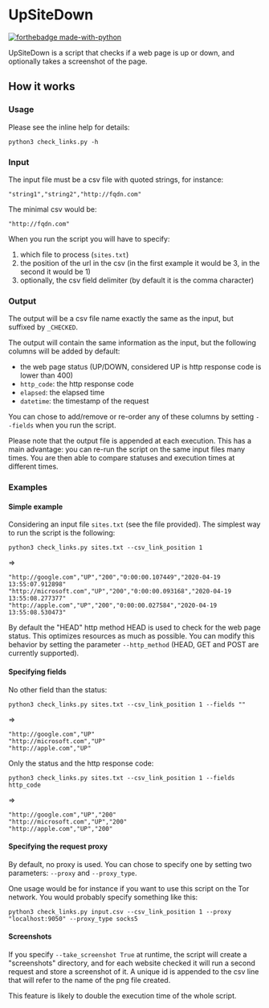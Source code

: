 # UpSiteDown
[![forthebadge made-with-python](http://ForTheBadge.com/images/badges/made-with-python.svg)](https://www.python.org/)

UpSiteDown is a script that checks if a web page is up or down, and optionally takes a screenshot of the page.

## How it works

### Usage

Please see the inline help for details:
```
python3 check_links.py -h
```

### Input

The input file must be a csv file with quoted strings, for instance:
```
"string1","string2","http://fqdn.com"
```
The minimal csv would be:
```
"http://fqdn.com"
```

When you run the script you will have to specify:
1. which file to process (`sites.txt`)
2. the position of the url in the csv (in the first example it would be 3, in the second it would be 1)
3. optionally, the csv field delimiter (by default it is the comma character)

### Output

The output will be a csv file name exactly the same as the input, but suffixed by `_CHECKED`.

The output will contain the same information as the input, but the following columns will be added by default:
- the web page status (UP/DOWN, considered UP is http response code is lower than 400)
- `http_code`: the http response code
- `elapsed`: the elapsed time
- `datetime`: the timestamp of the request

You can chose to add/remove or re-order any of these columns by setting `--fields` when you run the script.

Please note that the output file is appended at each execution. This has a main advantage: you can re-run the script on the same
input files many times. You are then able to compare statuses and execution times at different times. 

### Examples

#### Simple example 

Considering an input file `sites.txt` (see the file provided).
The simplest way to run the script is the following: 
```
python3 check_links.py sites.txt --csv_link_position 1
```
=>
```
"http://google.com","UP","200","0:00:00.107449","2020-04-19 13:55:07.912898"
"http://microsoft.com","UP","200","0:00:00.093168","2020-04-19 13:55:08.277377"
"http://apple.com","UP","200","0:00:00.027584","2020-04-19 13:55:08.530473"
```

By default the "HEAD" http method HEAD is used to check for the web page status.
This optimizes resources as much as possible. You can modify this behavior by setting the parameter
`--http_method` (HEAD, GET and POST are currently supported). 

#### Specifying fields

No other field than the status:
```
python3 check_links.py sites.txt --csv_link_position 1 --fields ""
```
=>
```
"http://google.com","UP"
"http://microsoft.com","UP"
"http://apple.com","UP"
```

Only the status and the http response code:
```
python3 check_links.py sites.txt --csv_link_position 1 --fields http_code
```
=>
```
"http://google.com","UP","200"
"http://microsoft.com","UP","200"
"http://apple.com","UP","200"
```

#### Specifying the request proxy

By default, no proxy is used. You can chose to specify one by setting two parameters: `--proxy` and `--proxy_type`.

One usage would be for instance if you want to use this script on the Tor network. You would probably specify something like this:
```
python3 check_links.py input.csv --csv_link_position 1 --proxy "localhost:9050" --proxy_type socks5
```

#### Screenshots

If you specify `--take_screenshot True` at runtime, the script will create a "screenshots" directory, and for each website checked
it will run a second request and store a screenshot of it. A unique id is appended to the csv line that will refer to the name of the png file created.

This feature is likely to double the execution time of the whole script.


